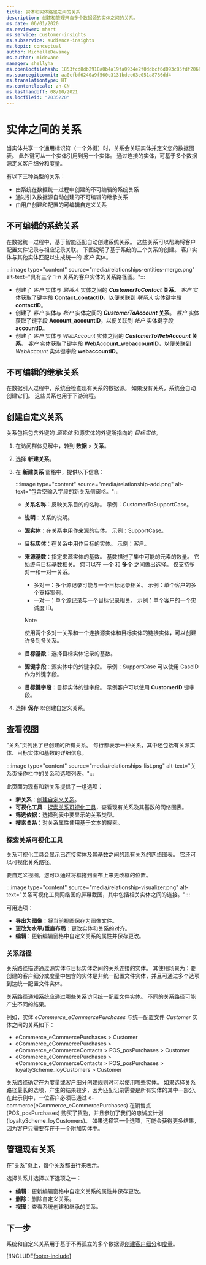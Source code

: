 ```yaml
---
title: 实体和实体路径之间的关系
description: 创建和管理来自多个数据源的实体之间的关系。
ms.date: 06/01/2020
ms.reviewer: mhart
ms.service: customer-insights
ms.subservice: audience-insights
ms.topic: conceptual
author: MichelleDevaney
ms.author: midevane
manager: shellyha
ms.openlocfilehash: 1853fcd8db2918a0b4a19fa0934e2f0ddbcf6d093c85fdf2068a13f954035dec
ms.sourcegitcommit: aa0cfbf6240a9f560e3131bdec63e051a8786dd4
ms.translationtype: HT
ms.contentlocale: zh-CN
ms.lasthandoff: 08/10/2021
ms.locfileid: "7035220"
---
```

# <a name="relationships-between-entities"></a>实体之间的关系

当实体共享一个通用标识符（一个外键）时，关系会关联实体并定义您的数据图表。 此外键可从一个实体引用到另一个实体。 通过连接的实体，可基于多个数据源定义客户细分和度量。

有以下三种类型的关系： 
- 由系统在数据统一过程中创建的不可编辑的系统关系
- 通过引入数据源自动创建的不可编辑的继承关系 
- 由用户创建和配置的可编辑自定义关系

## <a name="non-editable-system-relationships"></a>不可编辑的系统关系

在数据统一过程中，基于智能匹配自动创建系统关系。 这些关系可以帮助将客户配置文件记录与相应记录关联。 下图说明了基于系统的三个关系的创建。 客户实体与其他实体匹配以生成统一的 *客户* 实体。

:::image type="content" source="media/relationships-entities-merge.png" alt-text="具有三个 1-n 关系的客户实体的关系路径图。":::

- 创建了 *客户* 实体与 *联系人* 实体之间的 ***CustomerToContact* 关系**。 *客户* 实体获取了键字段 **Contact_contactID**，以便关联到 *联系人* 实体键字段 **contactID**。
- 创建了 *客户* 实体与 *帐户* 实体之间的 ***CustomerToAccount* 关系**。 *客户* 实体获取了键字段 **Account_accountID**，以便关联到 *帐户* 实体键字段 **accountID**。
- 创建了 *客户* 实体与 *WebAccount* 实体之间的 ***CustomerToWebAccount* 关系**。 *客户* 实体获取了键字段 **WebAccount_webaccountID**，以便关联到 *WebAccount* 实体键字段 **webaccountID**。

## <a name="non-editable-inherited-relationships"></a>不可编辑的继承关系

在数据引入过程中，系统会检查现有关系的数据源。 如果没有关系，系统会自动创建它们。 这些关系也用于下游流程。

## <a name="create-a-custom-relationship"></a>创建自定义关系

关系包括包含外键的 *源实体* 和源实体的外键所指向的 *目标实体*。 

1. 在访问群体见解中，转到 **数据** > **关系**。

2. 选择 **新建关系**。

3. 在 **新建关系** 窗格中，提供以下信息：

   :::image type="content" source="media/relationship-add.png" alt-text="包含空输入字段的新关系侧窗格。":::

   - **关系名称**：反映关系目的的名称。 示例：CustomerToSupportCase。
   - **说明**：关系的说明。
   - **源实体**：在关系中用作来源的实体。 示例：SupportCase。
   - **目标实体**：在关系中用作目标的实体。 示例：客户。
   - **来源基数**：指定来源实体的基数。 基数描述了集中可能的元素的数量。 它始终与目标基数相关。 您可以在 **一个** 和 **多个** 之间做出选择。 仅支持多对一和一对一关系。  
     - 多对一：多个源记录可能与一个目标记录相关。 示例：单个客户的多个支持案例。
     - 一对一：单个源记录与一个目标记录相关。 示例：单个客户的一个忠诚度 ID。

     > [!NOTE]
     > 使用两个多对一关系和一个连接源实体和目标实体的链接实体，可以创建许多到多关系。

   - **目标基数**：选择目标实体记录的基数。 
   - **源键字段**：源实体中的外键字段。 示例：SupportCase 可以使用 CaseID 作为外键字段。
   - **目标键字段**：目标实体的键字段。 示例客户可以使用 **CustomerID** 键字段。

4. 选择 **保存** 以创建自定义关系。

## <a name="view-relationships"></a>查看视图

“关系”页列出了已创建的所有关系。 每行都表示一种关系，其中还包括有关源实体、目标实体和基数的详细信息。 

:::image type="content" source="media/relationships-list.png" alt-text="关系页操作栏中的关系和选项列表。":::

此页面为现有和新关系提供了一组选项： 
- **新关系**：[创建自定义关系](#create-a-custom-relationship)。
- **可视化工具**：[探索关系可视化工具](#explore-the-relationship-visualizer)，查看现有关系及其基数的网络图表。
- **筛选依据**：选择列表中要显示的关系类型。
- **搜索关系**：对关系属性使用基于文本的搜索。

### <a name="explore-the-relationship-visualizer"></a>探索关系可视化工具

关系可视化工具会显示已连接实体及其基数之间的现有关系的网络图表。 它还可以可视化关系路径。

要自定义视图，您可以通过将框拖到画布上来更改框的位置。

:::image type="content" source="media/relationship-visualizer.png" alt-text="关系可视化工具网络图的屏幕截图，其中包括相关实体之间的连接。":::

可用选项： 
- **导出为图像**：将当前视图保存为图像文件。
- **更改为水平/垂直布局**：更改实体和关系的对齐。
- **编辑**：更新编辑窗格中自定义关系的属性并保存更改。

### <a name="relationship-path"></a>关系路径

关系路径描述通过源实体与目标实体之间的关系连接的实体。 其使用场景为：要创建的客户细分或度量中包含的实体是非统一配置文件实体，并且可通过多个选项到达统一配置文件实体。

关系路径通知系统应通过哪些关系访问统一配置文件实体。 不同的关系路径可能产生不同的结果。

例如，实体 *eCommerce_eCommercePurchases* 与统一配置文件 *Customer* 实体之间的关系如下：

- eCommerce_eCommercePurchases > Customer
- eCommerce_eCommercePurchases > eCommerce_eCommerceContacts > POS_posPurchases > Customer
- eCommerce_eCommercePurchases > eCommerce_eCommerceContacts > POS_posPurchases > loyaltyScheme_loyCustomers > Customer 

关系路径确定在为度量或客户细分创建规则时可以使用哪些实体。 如果选择关系路径最长的选项，产生的结果较少，因为匹配记录需要是所有实体的其中一部分。 在此示例中，一位客户必须已通过 e-commerce(eCommerce_eCommercePurchases) 在销售点 (POS_posPurchases) 购买了货物，并且参加了我们的忠诚度计划 (loyaltyScheme_loyCustomers)。 如果选择第一个选项，可能会获得更多结果，因为客户只需要存在于一个附加实体中。

## <a name="manage-existing-relationships"></a>管理现有关系 

在“关系”页上，每个关系都由行来表示。 

选择关系并选择以下选项之一： 
 
- **编辑**：更新编辑窗格中自定义关系的属性并保存更改。
- **删除**：删除自定义关系。
- **视图**：查看系统创建和继承的关系。 

## <a name="next-step"></a>下一步

系统和自定义关系用于基于不再孤立的多个数据源[创建客户细分](segments.md)和[度量](measures.md)。

[!INCLUDE[footer-include](../includes/footer-banner.md)]
